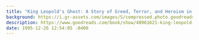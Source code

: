 ```yaml
---
title: "King Leopold's Ghost: A Story of Greed, Terror, and Heroism in Colonial Africa"
background: https://i.gr-assets.com/images/S/compressed.photo.goodreads.com/books/1532716127l/40961621._SY75_.jpg
description: https://www.goodreads.com/book/show/40961621-king-leopold-s-ghost
date: 1995-12-26 12:54:05 -0400
---
```

